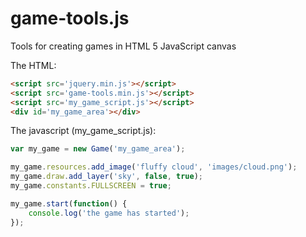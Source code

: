 game-tools.js
=============

Tools for creating games in HTML 5 JavaScript canvas

The HTML:
```html
<script src='jquery.min.js'></script>
<script src='game-tools.min.js'></script>
<script src='my_game_script.js'></script>
<div id='my_game_area'></div>
```

The javascript (my_game_script.js):
```javascript
var my_game = new Game('my_game_area');

my_game.resources.add_image('fluffy cloud', 'images/cloud.png');
my_game.draw.add_layer('sky', false, true);
my_game.constants.FULLSCREEN = true;

my_game.start(function() {
    console.log('the game has started');
});
```
